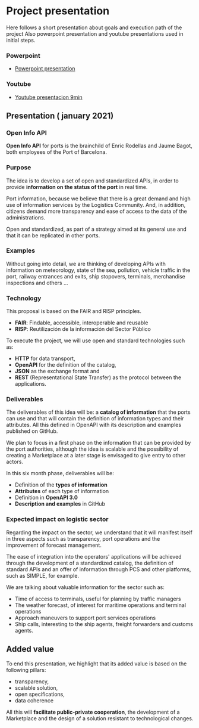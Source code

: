 # Project presentation

Here follows a short presentation about goals and execution path of the project
Also powerpoint presentation and youtube presentations used in initial steps.

### Powerpoint

- [Powerpoint presentation](annexes/20210125-Pitch.pptx)

### Youtube

- [Youtube presentacion 9min](https://youtu.be/EXYsjfSUBBE)

## Presentation ( january 2021)

### Open Info API

**Open Info API** for ports is the brainchild of Enric Rodellas and Jaume Bagot, both employees of the Port of Barcelona.

### Purpose

The idea is to develop a set of open and standardized APIs, in order to provide **information on the status of the port** in real time.

Port information, because we believe that there is a great demand and high use of information services by the Logistics Community. And, in addition, citizens demand more transparency and ease of access to the data of the administrations.

Open and standardized, as part of a strategy aimed at its general use and that it can be replicated in other ports.

### Examples

Without going into detail, we are thinking of developing APIs with information on meteorology, state of the sea, pollution, vehicle traffic in the port, railway entrances and exits, ship stopovers, terminals, merchandise inspections and others ...

### Technology

This proposal is based on the FAIR and RISP principles.

- **FAIR**: Findable, accessible, interoperable and reusable
- **RISP**: Reutilización de la información del Sector Público

To execute the project, we will use open and standard technologies such as:

- **HTTP** for data transport,
- **OpenAPI** for the definition of the catalog,
- **JSON** as the exchange format and
- **REST** (Representational State Transfer) as the protocol between the applications.

### Deliverables

The deliverables of this idea will be: a **catalog of information** that the ports can use and that will contain the definition of information types and their attributes. All this defined in OpenAPI with its description and examples published on GitHub.

We plan to focus in a first phase on the information that can be provided by the port authorities, although the idea is scalable and the possibility of creating a Marketplace at a later stage is envisaged to give entry to other actors.

In this six month phase, deliverables will be:

- Definition of the **types of information**
- **Attributes** of each type of information
- Definition in **OpenAPI 3.0**
- **Description and examples** in GitHub

### Expected impact on logistic sector

Regarding the impact on the sector, we understand that it will manifest itself in three aspects such as transparency, port operations and the improvement of forecast management.

The ease of integration into the operators' applications will be achieved through the development of a standardized catalog, the definition of standard APIs and an offer of information through PCS and other platforms, such as SIMPLE, for example.

We are talking about valuable information for the sector such as:

- Time of access to terminals, useful for planning by traffic managers
- The weather forecast, of interest for maritime operations and terminal operations
- Approach maneuvers to support port services operations
- Ship calls, interesting to the ship agents, freight forwarders and customs agents.

## Added value

To end this presentation, we highlight that its added value is based on the following pillars:

- transparency,
- scalable solution,
- open specifications,
- data coherence

All this will **facilitate public-private cooperation**, the development of a Marketplace and the design of a solution resistant to technological changes.
